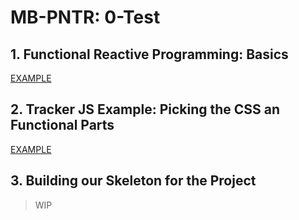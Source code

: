 # MB-PNTR: 0-Test

## 1. Functional Reactive Programming:  Basics
[EXAMPLE](https://css-tricks.com/reactive-uis-vanillajs-part-1-pure-functional-style/)

## 2. Tracker JS Example: Picking the CSS an Functional Parts
[EXAMPLE](https://github.com/bernatferragut/CryptosTracker)

## 3. Building our Skeleton for the Project
> WIP
